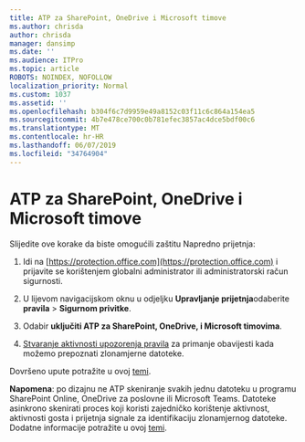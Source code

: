 ```yaml
---
title: ATP za SharePoint, OneDrive i Microsoft timove
ms.author: chrisda
author: chrisda
manager: dansimp
ms.date: ''
ms.audience: ITPro
ms.topic: article
ROBOTS: NOINDEX, NOFOLLOW
localization_priority: Normal
ms.custom: 1037
ms.assetid: ''
ms.openlocfilehash: b304f6c7d9959e49a8152c03f11c6c864a154ea5
ms.sourcegitcommit: 4b7e478ce700c0b781efec3857ac4dce5bdf00c6
ms.translationtype: MT
ms.contentlocale: hr-HR
ms.lasthandoff: 06/07/2019
ms.locfileid: "34764904"
---
```

# <a name="atp-for-sharepoint-onedrive-and-microsoft-teams"></a>ATP za SharePoint, OneDrive i Microsoft timove

Slijedite ove korake da biste omogućili zaštitu Napredno prijetnja:

1. Idi na [https://protection.office.com](https://protection.office.com) i prijavite se korištenjem globalni administrator ili administratorski račun sigurnosti.

2. U lijevom navigacijskom oknu u odjeljku **Upravljanje prijetnja**odaberite **pravila** \> **Sigurnom privitke**.

3. Odabir **uključiti ATP za SharePoint, OneDrive, i Microsoft timovima**.

4. [Stvaranje aktivnosti upozorenja pravila](https://docs.microsoft.com/office365/securitycompliance/create-activity-alerts) za primanje obavijesti kada možemo prepoznati zlonamjerne datoteke.

Dovršeno upute potražite u ovoj [temi](https://docs.microsoft.com/office365/securitycompliance/turn-on-atp-for-spo-odb-and-teams).

**Napomena**: po dizajnu ne ATP skeniranje svakih jednu datoteku u programu SharePoint Online, OneDrive za poslovne ili Microsoft Teams. Datoteke asinkrono skenirati proces koji koristi zajedničko korištenje aktivnost, aktivnosti gosta i prijetnja signale za identifikaciju zlonamjernog datoteke. Dodatne informacije potražite u ovoj [temi](https://docs.microsoft.com/office365/securitycompliance/atp-for-spo-odb-and-teams).
